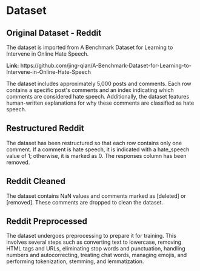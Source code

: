 
# Dataset

## Original Dataset - Reddit

The dataset is imported from A Benchmark Dataset for Learning to Intervene in Online Hate Speech. 
<p><b>Link:</b> https://github.com/jing-qian/A-Benchmark-Dataset-for-Learning-to-Intervene-in-Online-Hate-Speech</p>
<p>The dataset includes approximately 5,000 posts and comments. Each row contains a specific post's comments and an index indicating which comments are considered hate speech. Additionally, the dataset features human-written explanations for why these comments are classified as hate speech.</p>

## Restructured Reddit

The dataset has been restructured so that each row contains only one comment. If a comment is hate speech, it is indicated with a hate_speech value of 1; otherwise, it is marked as 0. The responses column has been removed.

## Reddit Cleaned

The dataset contains NaN values and comments marked as [deleted] or [removed]. These comments are dropped to clean the dataset.

## Reddit Preprocessed

The dataset undergoes preprocessing to prepare it for training. This involves several steps such as converting text to lowercase, removing HTML tags and URLs, eliminating stop words and punctuation, handling numbers and autocorrecting, treating chat words, managing emojis, and performing tokenization, stemming, and lemmatization.
